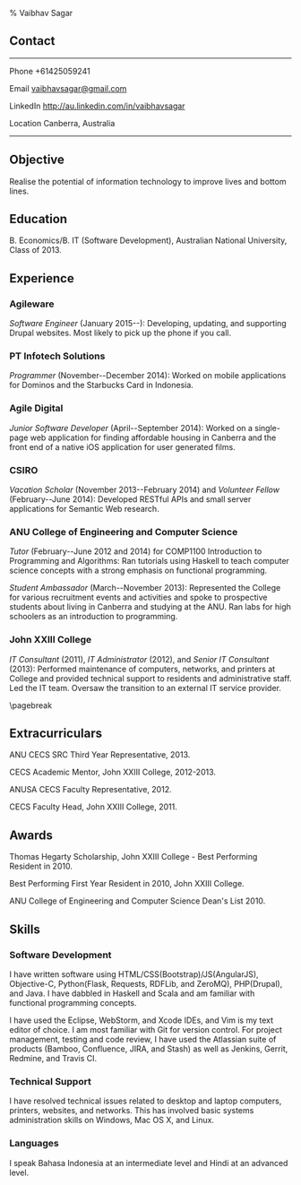 % Vaibhav Sagar


## Contact ##

-------- ----------------------------------------------------------------------
Phone    +61425059241

Email    <vaibhavsagar@gmail.com>

LinkedIn <http://au.linkedin.com/in/vaibhavsagar>

Location Canberra, Australia
-------- ----------------------------------------------------------------------


## Objective ##

Realise the potential of information technology to improve lives and bottom
lines.

## Education ##

B. Economics/B. IT (Software Development), Australian National University,
Class of 2013.

## Experience ##

### Agileware ###

*Software Engineer* (January 2015--): Developing, updating, and supporting
Drupal websites. Most likely to pick up the phone if you call.

### PT Infotech Solutions ###

*Programmer* (November--December 2014): Worked on mobile applications for
Dominos and the Starbucks Card in Indonesia.

### Agile Digital ###

*Junior Software Developer* (April--September 2014): Worked on a single-page
web application for finding affordable housing in Canberra and the front end
of a native iOS application for user generated films.

### CSIRO ###

*Vacation Scholar* (November 2013--February 2014) and *Volunteer Fellow*
(February--June 2014): Developed RESTful APIs and small server applications for
Semantic Web research.

### ANU College of Engineering and Computer Science ###

*Tutor* (February--June 2012 and 2014) for COMP1100 Introduction to Programming
and Algorithms: Ran tutorials using Haskell to teach computer science concepts
with a strong emphasis on functional programming.

*Student Ambassador* (March--November 2013): Represented the College for
various recruitment events and activities and spoke to prospective students
about living in Canberra and studying at the ANU. Ran labs for high schoolers
as an introduction to programming.

### John XXIII College ###

*IT Consultant* (2011), *IT Administrator* (2012), and *Senior IT Consultant*
(2013): Performed maintenance of computers, networks, and printers at College
and provided technical support to residents and administrative staff. Led the
IT team. Oversaw the transition to an external IT service provider.

\pagebreak


## Extracurriculars ##

ANU CECS SRC Third Year Representative, 2013.

CECS Academic Mentor, John XXIII College, 2012-2013.

ANUSA CECS Faculty Representative, 2012.

CECS Faculty Head, John XXIII College, 2011.


## Awards ##

Thomas Hegarty Scholarship, John XXIII College - Best Performing Resident in
2010.

Best Performing First Year Resident in 2010, John XXIII College.

ANU College of Engineering and Computer Science Dean's List 2010.


## Skills ##

### Software Development ###

I have written software using HTML/CSS(Bootstrap)/JS(AngularJS), Objective-C,
Python(Flask, Requests, RDFLib, and ZeroMQ), PHP(Drupal), and Java. I have
dabbled in Haskell and Scala and am familiar with functional programming
concepts.

I have used the Eclipse, WebStorm, and Xcode IDEs, and Vim is my text editor of
choice. I am most familiar with Git for version control. For project
management, testing and code review, I have used the Atlassian suite of
products (Bamboo, Confluence, JIRA, and Stash) as well as Jenkins, Gerrit,
Redmine, and Travis CI.

### Technical Support ###

I have resolved technical issues related to desktop and laptop computers,
printers, websites, and networks. This has involved basic systems
administration skills on Windows, Mac OS X, and Linux.

### Languages ###

I speak Bahasa Indonesia at an intermediate level and Hindi at an advanced
level.
